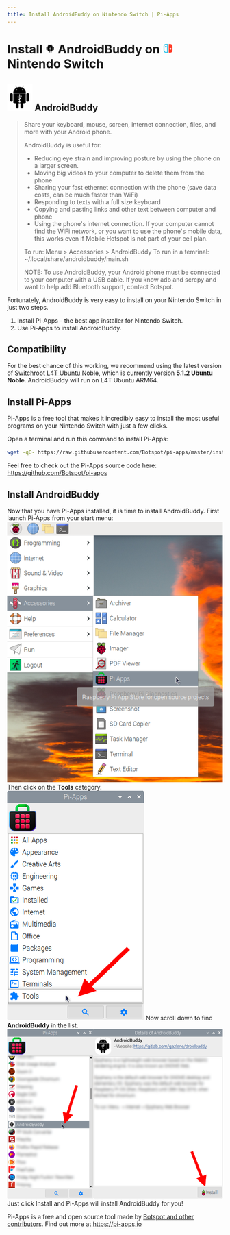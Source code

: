 ```yaml
---
title: Install AndroidBuddy on Nintendo Switch | Pi-Apps
---
```

<div class="simple-install-content content">

# Install <img src="/img/app-icons/AndroidBuddy/icon-64.png" height=24> AndroidBuddy on <img src=/img/other-icons/switch-icon.svg height=24> Nintendo Switch

## <img src="/img/app-icons/AndroidBuddy/icon-64.png"> AndroidBuddy
> Share your keyboard, mouse, screen, internet connection, files, and more with your Android phone.
> 
> AndroidBuddy is useful for:
> - Reducing eye strain and improving posture by using the phone on a larger screen.
> - Moving big videos to your computer to delete them from the phone
> - Sharing your fast ethernet connection with the phone (save data costs, can be much faster than WiFi)
> - Responding to texts with a full size keyboard
> - Copying and pasting links and other text between computer and phone
> - Using the phone's internet connection. If your computer cannot find the WiFi network, or you want to use the phone's mobile data, this works even if Mobile Hotspot is not part of your cell plan.
> 
> To run: Menu > Accessories > AndroidBuddy
> To run in a temrinal: ~/.local/share/androidbuddy/main.sh
> 
> NOTE: To use AndroidBuddy, your Android phone must be connected to your computer with a USB cable. If you know adb and scrcpy and want to help add Bluetooth support, contact Botspot.

Fortunately, AndroidBuddy is very easy to install on your Nintendo Switch in just two steps.
1. Install Pi-Apps - the best app installer for Nintendo Switch.
2. Use Pi-Apps to install AndroidBuddy.
</div>
<div class="simple-install-content content">

## Compatibility
For the best chance of this working, we recommend using the latest version of [Switchroot L4T Ubuntu Noble](https://wiki.switchroot.org/wiki/linux/l4t-ubuntu-noble-installation-guide), which is currently version **5.1.2 Ubuntu Noble**.
AndroidBuddy will run on L4T Ubuntu ARM64.
</div>
<div class="simple-install-content content">

## Install Pi-Apps

Pi-Apps is a free tool that makes it incredibly easy to install the most useful programs on your Nintendo Switch with just a few clicks.

Open a terminal and run this command to install Pi-Apps:
```bash
wget -qO- https://raw.githubusercontent.com/Botspot/pi-apps/master/install | bash
```
Feel free to check out the Pi-Apps source code here: https://github.com/Botspot/pi-apps
</div>
<div class="simple-install-content content">

## Install AndroidBuddy

Now that you have Pi-Apps installed, it is time to install AndroidBuddy.
First launch Pi-Apps from your start menu:
<img src="/img/start-menu.png">
Then click on the <b>Tools</b> category.
<img src="/img/category-selections/Tools.png">
Now scroll down to find <b>AndroidBuddy</b> in the list.
<img src="/img/app-icons/AndroidBuddy/app-selection.png">
Just click Install and Pi-Apps will install AndroidBuddy for you!
</div>
<div class="simple-install-content content">

Pi-Apps is a free and open source tool made by [Botspot and other contributors](/about/#contributors). Find out more at https://pi-apps.io
</div>

